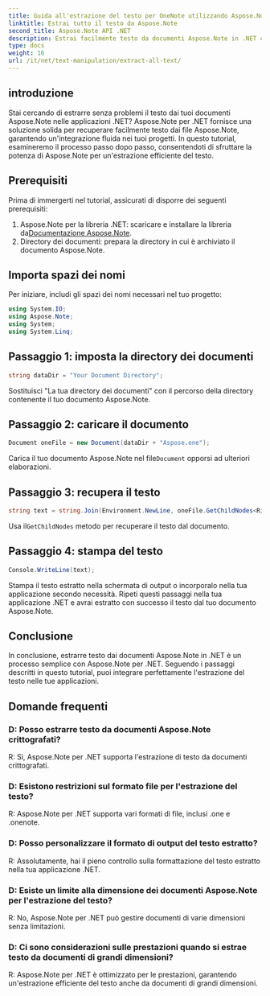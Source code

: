 ```yaml
---
title: Guida all'estrazione del testo per OneNote utilizzando Aspose.Note
linktitle: Estrai tutto il testo da Aspose.Note
second_title: Aspose.Note API .NET
description: Estrai facilmente testo da documenti Aspose.Note in .NET con Aspose.Note per .NET. Segui la nostra guida passo passo per un'integrazione perfetta.
type: docs
weight: 16
url: /it/net/text-manipulation/extract-all-text/
---
```

## introduzione
Stai cercando di estrarre senza problemi il testo dai tuoi documenti Aspose.Note nelle applicazioni .NET? Aspose.Note per .NET fornisce una soluzione solida per recuperare facilmente testo dai file Aspose.Note, garantendo un'integrazione fluida nei tuoi progetti. In questo tutorial, esamineremo il processo passo dopo passo, consentendoti di sfruttare la potenza di Aspose.Note per un'estrazione efficiente del testo.
## Prerequisiti
Prima di immergerti nel tutorial, assicurati di disporre dei seguenti prerequisiti:
1.  Aspose.Note per la libreria .NET: scaricare e installare la libreria da[Documentazione Aspose.Note](https://reference.aspose.com/note/net/).
2. Directory dei documenti: prepara la directory in cui è archiviato il documento Aspose.Note.
## Importa spazi dei nomi
Per iniziare, includi gli spazi dei nomi necessari nel tuo progetto:
```csharp
using System.IO;
using Aspose.Note;
using System;
using System.Linq;
```
## Passaggio 1: imposta la directory dei documenti
```csharp
string dataDir = "Your Document Directory";
```
Sostituisci "La tua directory dei documenti" con il percorso della directory contenente il tuo documento Aspose.Note.
## Passaggio 2: caricare il documento
```csharp
Document oneFile = new Document(dataDir + "Aspose.one");
```
Carica il tuo documento Aspose.Note nel file`Document` opporsi ad ulteriori elaborazioni.
## Passaggio 3: recupera il testo
```csharp
string text = string.Join(Environment.NewLine, oneFile.GetChildNodes<RichText>().Select(e => e.Text)) + Environment.NewLine;
```
 Usa il`GetChildNodes` metodo per recuperare il testo dal documento.
## Passaggio 4: stampa del testo
```csharp
Console.WriteLine(text);
```
Stampa il testo estratto nella schermata di output o incorporalo nella tua applicazione secondo necessità.
Ripeti questi passaggi nella tua applicazione .NET e avrai estratto con successo il testo dal tuo documento Aspose.Note.
## Conclusione
In conclusione, estrarre testo dai documenti Aspose.Note in .NET è un processo semplice con Aspose.Note per .NET. Seguendo i passaggi descritti in questo tutorial, puoi integrare perfettamente l'estrazione del testo nelle tue applicazioni.
## Domande frequenti
### D: Posso estrarre testo da documenti Aspose.Note crittografati?
R: Sì, Aspose.Note per .NET supporta l'estrazione di testo da documenti crittografati.
### D: Esistono restrizioni sul formato file per l'estrazione del testo?
R: Aspose.Note per .NET supporta vari formati di file, inclusi .one e .onenote.
### D: Posso personalizzare il formato di output del testo estratto?
R: Assolutamente, hai il pieno controllo sulla formattazione del testo estratto nella tua applicazione .NET.
### D: Esiste un limite alla dimensione dei documenti Aspose.Note per l'estrazione del testo?
R: No, Aspose.Note per .NET può gestire documenti di varie dimensioni senza limitazioni.
### D: Ci sono considerazioni sulle prestazioni quando si estrae testo da documenti di grandi dimensioni?
R: Aspose.Note per .NET è ottimizzato per le prestazioni, garantendo un'estrazione efficiente del testo anche da documenti di grandi dimensioni.